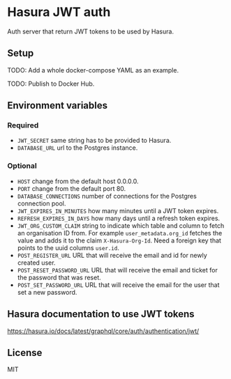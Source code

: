 # Hasura JWT auth

Auth server that return JWT tokens to be used by Hasura.

## Setup

TODO: Add a whole docker-compose YAML as an example.

TODO: Publish to Docker Hub.

## Environment variables

### Required

* `JWT_SECRET` same string has to be provided to Hasura.
* `DATABASE_URL` url to the Postgres instance.

### Optional

* `HOST` change from the default host 0.0.0.0.
* `PORT` change from the default port 80.
* `DATABASE_CONNECTIONS` number of connections for the Postgres connection pool.
* `JWT_EXPIRES_IN_MINUTES` how many minutes until a JWT token expires.
* `REFRESH_EXPIRES_IN_DAYS` how many days until a refresh token expires.
* `JWT_ORG_CUSTOM_CLAIM` string to indicate which table and column to fetch an organisation ID from.
For example `user_metadata.org_id` fetches the value and adds it to the claim `X-Hasura-Org-Id`.
Need a foreign key that points to the uuid columns `user.id`.
* `POST_REGISTER_URL` URL that will receive the email and id for newly created user.
* `POST_RESET_PASSWORD_URL` URL that will receive the email and ticket for the password that was reset.
* `POST_SET_PASSWORD_URL` URL that will receive the email for the user that set a new password.

## Hasura documentation to use JWT tokens

https://hasura.io/docs/latest/graphql/core/auth/authentication/jwt/

## License

MIT
